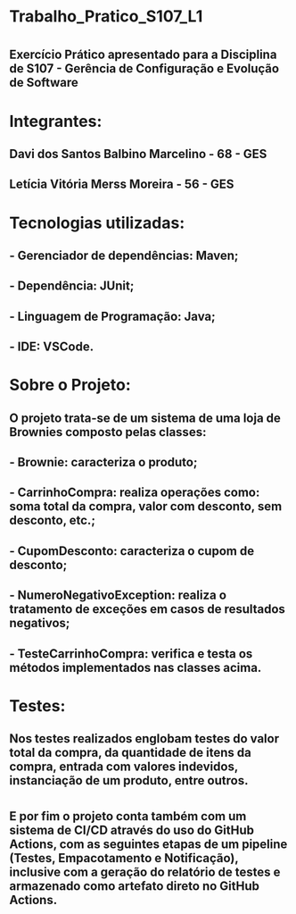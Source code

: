 # Trabalho_Pratico_S107_L1
#
## Exercício Prático apresentado para a Disciplina de S107 - Gerência de Configuração e Evolução de Software
#
# Integrantes:
## Davi dos Santos Balbino Marcelino - 68 - GES
## Letícia Vitória Merss Moreira - 56 - GES
#
# Tecnologias utilizadas:
## - Gerenciador de dependências: Maven;
## - Dependência: JUnit;
## - Linguagem de Programação: Java;
## - IDE: VSCode.
#
# Sobre o Projeto:
## O projeto trata-se de um sistema de uma loja de Brownies composto pelas classes:
## - Brownie: caracteriza o produto;
## - CarrinhoCompra: realiza operações como: soma total da compra, valor com desconto, sem desconto, etc.;
## - CupomDesconto: caracteriza o cupom de desconto;
## - NumeroNegativoException: realiza o tratamento de exceções em casos de resultados negativos;
## - TesteCarrinhoCompra: verifica e testa os métodos implementados nas classes acima.
#
# Testes:
## Nos testes realizados englobam testes do valor total da compra, da quantidade de itens da compra, entrada com valores indevidos, instanciação de um produto, entre outros.
#
## E por fim o projeto conta também com um sistema de CI/CD através do uso do GitHub Actions, com as seguintes etapas de um pipeline (Testes, Empacotamento e Notificação), inclusive com a geração do relatório de testes e armazenado como artefato direto no GitHub Actions.
